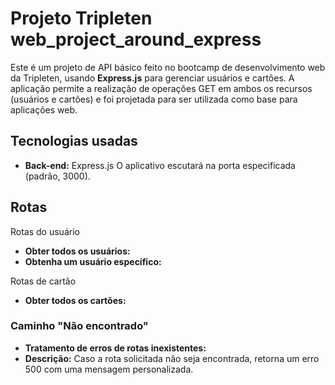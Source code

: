 
# Projeto Tripleten web_project_around_express

Este é um projeto de API básico feito no bootcamp de desenvolvimento web da Tripleten, usando **Express.js**  para gerenciar usuários e cartões. A aplicação permite a realização de operações GET em ambos os recursos (usuários e cartões) e foi projetada para ser utilizada como base para aplicações web.

## Tecnologias usadas

- **Back-end:** Express.js
O aplicativo escutará na porta especificada (padrão, 3000).


## Rotas
Rotas do usuário

- **Obter todos os usuários:**
- **Obtenha um usuário específico:**

Rotas de cartão
- **Obter todos os cartões:**

### Caminho "Não encontrado"

- **Tratamento de erros de rotas inexistentes:**
 - **Descrição:** Caso a rota solicitada não seja encontrada, retorna um erro 500 com uma mensagem personalizada.

